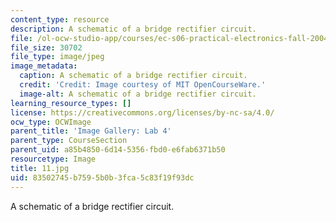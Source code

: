 ```yaml
---
content_type: resource
description: A schematic of a bridge rectifier circuit.
file: /ol-ocw-studio-app/courses/ec-s06-practical-electronics-fall-2004/83502745b7595b0b3fca5c83f19f93dc_11.jpg
file_size: 30702
file_type: image/jpeg
image_metadata:
  caption: A schematic of a bridge rectifier circuit.
  credit: 'Credit: Image courtesy of MIT OpenCourseWare.'
  image-alt: A schematic of a bridge rectifier circuit.
learning_resource_types: []
license: https://creativecommons.org/licenses/by-nc-sa/4.0/
ocw_type: OCWImage
parent_title: 'Image Gallery: Lab 4'
parent_type: CourseSection
parent_uid: a85b4850-6d14-5356-fbd0-e6fab6371b50
resourcetype: Image
title: 11.jpg
uid: 83502745-b759-5b0b-3fca-5c83f19f93dc
---
```

A schematic of a bridge rectifier circuit.